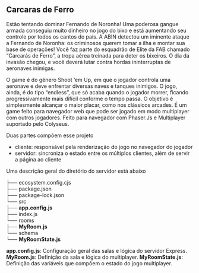 ## Carcaras de Ferro

Estão tentando dominar Fernando de Noronha! Uma poderosa gangue armada conseguiu muito dinheiro no jogo do bixo e está aumentando seu controle por todos os cantos do país. A ABIN detectou um iminente ataque a Fernando de Noronha: os criminosos querem tomar a ilha e montar sua base de operações! Você faz parte do esquadrão de Elite da FAB chamado “Carcarás de Ferro”, a tropa aérea treinada para deter os bixeiros. O dia da invasão chegou, e você deverá lutar contra hordas ininterruptas de aeronaves inimigas.
 
O game é do gênero Shoot ‘em Up, em que o jogador controla uma aeronave e deve enfrentar diversas naves e tanques inimigos. O jogo, ainda, é do tipo “endless”, que só acaba quando o jogador morrer, ficando progressivamente mais difícil conforme o tempo passa. O objetivo é simplesmente alcançar o maior placar, como nos clássicos arcades. É um game feito para navegador web que pode ser jogado em modo multiplayer com outros jogadores. Feito para navegador com Phaser.Js e Multiplayer suportado pelo Colyseus.

Duas partes compõem esse projeto
* cliente: responsável pela renderização do jogo no navegador do jogador
* servidor: sincroniza o estado entre os múltiplos clientes, além de servir a página ao cliente

Uma descrição geral do diretório do servidor está abaixo

├── ecosystem.config.cjs     
├── package.json     
├── package-lock.json    
└── src     
    ├── **app.config.js**    
    ├── index.js    
    └── rooms    
        ├── **MyRoom.js**     
        └── schema     
            └── **MyRoomState.js**      

**app.config.js**: Configuração geral das salas e lógica do servidor Express.
**MyRoom.js**: Definição da sala e lógica do multiplayer.
**MyRoomState.js**: Definição das variáveis que compõem o estado do jogo multiplayer.
